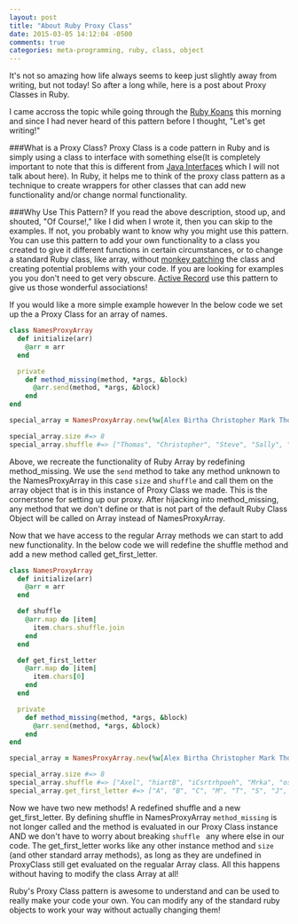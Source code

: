 ```yaml
---
layout: post
title: "About Ruby Proxy Class"
date: 2015-03-05 14:12:04 -0500
comments: true
categories: meta-programming, ruby, class, object
---
```

It's not so amazing how life always seems to keep just slightly away from writing, but not today! So after a long while, here is a post about Proxy Classes in Ruby.

I came accross the topic while going through the [Ruby Koans](http://rubykoans.com/) this morning and since I had never heard of this pattern before I thought, "Let's get writing!"

###What is a Proxy Class?
Proxy Class is a code pattern in Ruby and is simply using a class to interface with something else(It is completely important to note that this is different from [Java Interfaces](http://docs.oracle.com/javase/tutorial/java/concepts/interface.html) which I will not talk about here). In Ruby, it helps me to think of the proxy class pattern as a technique to create wrappers for other classes that can add new functionality and/or change normal functionality.

###Why Use This Pattern?
If you read the above description, stood up, and shouted, "Of Course!," like I did when I wrote it, then you can skip to the examples. If not, you probably want to know why you might use this pattern. You can use this pattern to add your own functionality to a class you created to give it different functions in certain circumstances, or to change a standard Ruby class, like array, without [monkey patching](http://en.wikipedia.org/wiki/Monkey_patch) the class and creating potential problems with your code. If you are looking for examples you you don't need to get very obscure. [Active Record](https://github.com/rails/rails/tree/master/activerecord) use this pattern to give us those wonderful associations! 

If you would like a more simple example however In the below code we set up the a Proxy Class for an array of names. 

```ruby
class NamesProxyArray
  def initialize(arr)
    @arr = arr
  end

  private
    def method_missing(method, *args, &block)
      @arr.send(method, *args, &block)
    end
end

special_array = NamesProxyArray.new(%w[Alex Birtha Christopher Mark Thomas Sally Jessica Steve])

special_array.size #=> 8
special_array.shuffle #=> ["Thomas", "Christopher", "Steve", "Sally", "Jessica", "Alex", "Birtha", "Mark"] 
``` 

Above, we recreate the functionality of Ruby Array by redefining method_missing. We use the `send` method to take any method unknown to the NamesProxyArray in this case `size` and `shuffle` and call them on the array object that is in this instance of Proxy Class we made. This is the cornerstone for setting up our proxy. After hijacking into method_missing, any method that we don't define or that is not part of the default Ruby Class Object will be called on Array instead of NamesProxyArray.

Now that we have access to the regular Array methods we can start to add new functionality. In the below code we will redefine the shuffle method and add a new method called get_first_letter. 

```ruby
class NamesProxyArray
  def initialize(arr)
    @arr = arr
  end

  def shuffle
    @arr.map do |item| 
      item.chars.shuffle.join
    end
  end

  def get_first_letter
    @arr.map do |item|
      item.chars[0]
    end
  end

  private
    def method_missing(method, *args, &block)
      @arr.send(method, *args, &block)
    end
end

special_array = NamesProxyArray.new(%w[Alex Birtha Christopher Mark Thomas Sally Jessica Steve])

special_array.size #=> 8
special_array.shuffle #=> ["Axel", "hiartB", "iCsrtrhpoeh", "Mrka", "osmaTh", "lylaS", "eJssaci", "etvSe"]
special_array.get_first_letter #=> ["A", "B", "C", "M", "T", "S", "J", "S"]
``` 
Now we have two new methods! A redefined shuffle and a new get_first_letter. By defining shuffle in NamesProxyArray `method_missing` is not longer called and the method is evaluated in our Proxy Class instance AND we don't have to worry about breaking `shuffle ` any where else in our code. The get_first_letter works like any other instance method and `size` (and other standard array methods), as long as they are undefined in ProxyClass still get evaluated on the regualar Array class. All this happens without having to modify the class Array at all!

Ruby's Proxy Class pattern is awesome to understand and can be used to really make your code your own. You can modify any of the standard ruby objects to work your way without actually changing them!